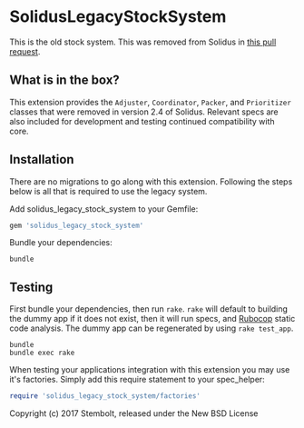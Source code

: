 SolidusLegacyStockSystem
========================

This is the old stock system. This was removed from Solidus in [this pull
request](https://github.com/solidusio/solidus/pull/2199).

What is in the box?
------------------

This extension provides the `Adjuster`, `Coordinator`, `Packer`, and
`Prioritizer` classes that were removed in version 2.4 of Solidus. Relevant
specs are also included for development and testing continued compatibility with
core.

Installation
------------

There are no migrations to go along with this extension. Following the steps
below is all that is required to use the legacy system.

Add solidus_legacy_stock_system to your Gemfile:

```ruby
gem 'solidus_legacy_stock_system'
```

Bundle your dependencies:

```shell
bundle
```

Testing
-------

First bundle your dependencies, then run `rake`. `rake` will default to building the dummy app if it does not exist, then it will run specs, and [Rubocop](https://github.com/bbatsov/rubocop) static code analysis. The dummy app can be regenerated by using `rake test_app`.

```shell
bundle
bundle exec rake
```

When testing your applications integration with this extension you may use it's factories.
Simply add this require statement to your spec_helper:

```ruby
require 'solidus_legacy_stock_system/factories'
```

Copyright (c) 2017 Stembolt, released under the New BSD License
